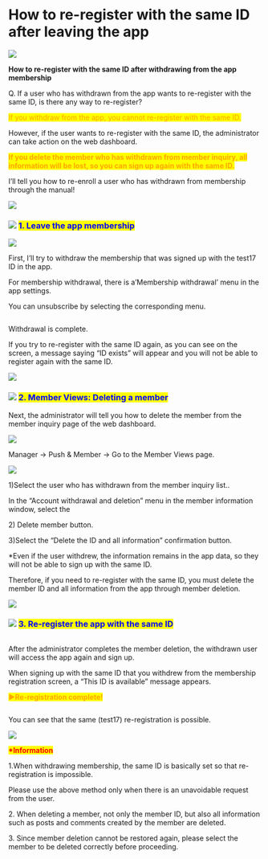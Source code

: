 # How to re-register with the same ID after leaving the app

![](https://support.swing2app.com/wp-content/uploads/2021/05/gjhgjh.png)

**How to re-register with the same ID after withdrawing from the app membership**

Q. If a user who has withdrawn from the app wants to re-register with the same ID, is there any way to re-register?

<mark style="color:orange;">If you withdraw from the app, you cannot re-register with the same ID.</mark>

However, if the user wants to re-register with the same ID, the administrator can take action on the web dashboard.

<mark style="color:orange;">**If you delete the member who has withdrawn from member inquiry, all information will be lost, so you can sign up again with the same ID.**</mark>

I’ll tell you how to re-enroll a user who has withdrawn from membership through the manual!

![](<../../.gitbook/assets/구분선 (1) (1) (1).PNG>)

### ![](https://wp.swing2app.co.kr/wp-content/uploads/2020/04/%EB%8B%A8%EB%9D%BD1-1.png) <mark style="color:blue;">**1. Leave the app membership**</mark>

![](https://support.swing2app.com/wp-content/uploads/2021/05/Group-2838@3x.png)

First, I’ll try to withdraw the membership that was signed up with the test17 ID in the app.

For membership withdrawal, there is a’Membership withdrawal’ menu in the app settings.

You can unsubscribe by selecting the corresponding menu.

<div align="center">

<img src="../../.gitbook/assets/Group-2840@3x.png" alt="">

</div>

Withdrawal is complete.

If you try to re-register with the same ID again, as you can see on the screen, a message saying “ID exists” will appear and you will not be able to register again with the same ID.

![](<../../.gitbook/assets/구분선 (1) (1) (1).PNG>)

### ![](https://wp.swing2app.co.kr/wp-content/uploads/2020/04/%EB%8B%A8%EB%9D%BD1-1.png) <mark style="color:blue;">**2. Member Views: Deleting a member**</mark>

Next, the administrator will tell you how to delete the member from the member inquiry page of the web dashboard.&#x20;

![](https://support.swing2app.com/wp-content/uploads/2021/05/Group-2829.png)

Manager → Push & Member → Go to the Member Views page.



![](https://support.swing2app.com/wp-content/uploads/2021/05/Group-2835.png)

1\)Select the user who has withdrawn from the member inquiry list..

In the “Account withdrawal and deletion” menu in the member information window, select the&#x20;

2\) Delete member button.

3\)Select the “Delete the ID and all information” confirmation button.

\*Even if the user withdrew, the information remains in the app data, so they will not be able to sign up with the same ID.

Therefore, if you need to re-register with the same ID, you must delete the member ID and all information from the app through member deletion.

![](<../../.gitbook/assets/구분선 (1) (1) (1).PNG>)

### ![](https://wp.swing2app.co.kr/wp-content/uploads/2020/04/%EB%8B%A8%EB%9D%BD1-1.png) <mark style="color:blue;">**3. Re-register the app with the same ID**</mark>

<div align="center">

<img src="../../.gitbook/assets/Group-2843e@3x.png" alt="">

</div>

After the administrator completes the member deletion, the withdrawn user will access the app again and sign up.

When signing up with the same ID that you withdrew from the membership registration screen, a “This ID is available” message appears.



<mark style="color:orange;">**▶Re-registration complete!**</mark>

<div align="center">

<img src="../../.gitbook/assets/Group-2841@3x.png" alt="">

</div>

You can see that the same (test17) re-registration is possible.

![](https://wp.swing2app.co.kr/wp-content/uploads/2018/09/%EC%BA%A1%EC%B2%98-3.png)

<mark style="color:red;">**\*Information**</mark>

1.When withdrawing membership, the same ID is basically set so that re-registration is impossible.

Please use the above method only when there is an unavoidable request from the user.

2\. When deleting a member, not only the member ID, but also all information such as posts and comments created by the member are deleted.

3\. Since member deletion cannot be restored again, please select the member to be deleted correctly before proceeding.
